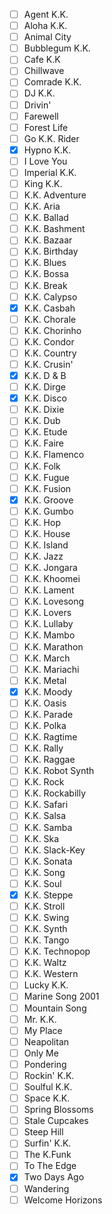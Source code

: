 - [ ] Agent K.K.
- [ ] Aloha K.K.
- [ ] Animal City
- [ ] Bubblegum K.K.
- [ ] Cafe K.K
- [ ] Chillwave
- [ ] Comrade K.K.
- [ ] DJ K.K.
- [ ] Drivin'
- [ ] Farewell
- [ ] Forest Life
- [ ] Go K.K. Rider
- [x] Hypno K.K.
- [ ] I Love You
- [ ] Imperial K.K.
- [ ] King K.K. 
- [ ] K.K. Adventure
- [ ] K.K. Aria
- [ ] K.K. Ballad
- [ ] K.K. Bashment
- [ ] K.K. Bazaar
- [ ] K.K. Birthday
- [ ] K.K. Blues
- [ ] K.K. Bossa
- [ ] K.K. Break
- [ ] K.K. Calypso
- [x] K.K. Casbah
- [ ] K.K. Chorale
- [ ] K.K. Chorinho
- [ ] K.K. Condor
- [ ] K.K. Country
- [ ] K.K. Crusin'
- [x] K.K. D & B
- [ ] K.K. Dirge
- [x] K.K. Disco
- [ ] K.K. Dixie
- [ ] K.K. Dub
- [ ] K.K. Etude
- [ ] K.K. Faire
- [ ] K.K. Flamenco
- [ ] K.K. Folk
- [ ] K.K. Fugue
- [ ] K.K. Fusion
- [x] K.K. Groove
- [ ] K.K. Gumbo
- [ ] K.K. Hop
- [ ] K.K. House
- [ ] K.K. Island
- [ ] K.K. Jazz
- [ ] K.K. Jongara
- [ ] K.K. Khoomei
- [ ] K.K. Lament
- [ ] K.K. Lovesong
- [ ] K.K. Lovers
- [ ] K.K. Lullaby
- [ ] K.K. Mambo
- [ ] K.K. Marathon
- [ ] K.K. March
- [ ] K.K. Mariachi
- [ ] K.K. Metal
- [x] K.K. Moody
- [ ] K.K. Oasis
- [ ] K.K. Parade
- [ ] K.K. Polka
- [ ] K.K. Ragtime
- [ ] K.K. Rally
- [ ] K.K. Raggae
- [ ] K.K. Robot Synth
- [ ] K.K. Rock
- [ ] K.K. Rockabilly
- [ ] K.K. Safari
- [ ] K.K. Salsa
- [ ] K.K. Samba
- [ ] K.K. Ska
- [ ] K.K. Slack-Key
- [ ] K.K. Sonata
- [ ] K.K. Song
- [ ] K.K. Soul
- [x] K.K. Steppe
- [ ] K.K. Stroll
- [ ] K.K. Swing
- [ ] K.K. Synth
- [ ] K.K. Tango
- [ ] K.K. Technopop
- [ ] K.K. Waltz
- [ ] K.K. Western
- [ ] Lucky K.K.
- [ ] Marine Song 2001
- [ ] Mountain Song
- [ ] Mr. K.K.
- [ ] My Place
- [ ] Neapolitan
- [ ] Only Me
- [ ] Pondering
- [ ] Rockin' K.K.
- [ ] Soulful K.K.
- [ ] Space K.K.
- [ ] Spring Blossoms
- [ ] Stale Cupcakes
- [ ] Steep Hill
- [ ] Surfin' K.K.
- [ ] The K.Funk
- [ ] To The Edge
- [x] Two Days Ago
- [ ] Wandering
- [ ] Welcome Horizons